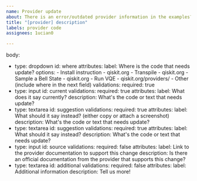 ```yaml
---
name: Provider update
about: There is an error/outdated provider information in the examples?
title: "[provider] description"
labels: provider code
assignees: 1ucian0

---
```


body:
- type: dropdown
   id: where
   attributes:
   label: Where is the code that needs update?
   options:
      - Install instruction
      - qiskit.org - Transpile
      - qiskit.org - Sample a Bell State
      - qiskit.org - Run VQE
      - qiskit.org/providers/
      - Other (include where in the next field)
   validations:
      required: true
- type: input
   id: current
   validations:
      required: true
   attributes:
      label: What does it say currently?
      description: What's the code or text that needs update?
- type: textarea
   id: suggestion
   validations:
      required: true
   attributes:
      label: What should it say instead? (either copy or attach a screenshot)
      description: What's the code or text that needs update?
- type: textarea
   id: suggestion
   validations:
      required: true
   attributes:
      label: What should it say instead?
      description: What's the code or text that needs update?
- type: input
   id: source
   validations:
      required: false
   attributes:
      label: Link to the provider documentation to support this change
      description: Is there an official documentation from the provider that supports this change?
- type: textarea
   id: additional
   validations:
      required: false
   attributes:
      label: Additional information
      description: Tell us more!
